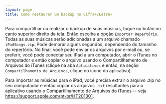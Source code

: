 ```yaml
---
layout: page
title: Como restaurar um backup no Cifra+/Letra+
---
```


Para compartilhar ou realizar o backup de suas músicas, toque no botão no canto superior direito da tela. Então escolha a opção `Exportar Repertório`. Todas as suas músicas serão adicionadas a um arquivo chamado `iPadSongs.zip`. Pode demorar alguns segundos, dependendo do tamanho do repertório. No final, você pode enviar os arquivos por e-mail ou, se preferir, você pode conectar seu iPad a um computador, abrir o iTunes no computador e então copiar o arquivo usando o Compartilhamento de Arquivos do iTunes (clique na aba `Aplicativos` e então, na seção `Compartilhamento de Arquivos`, clique no ícone do aplicativo).

Para importar as músicas para o iPad, você precisa extrair o arquivo .zip no seu computador e então copiar os arquivos `.txt` resultantes para o aplicativo usando o Compartilhamento de Arquivos do iTunes -- veja <https://support.apple.com/pt-br/HT201301>.